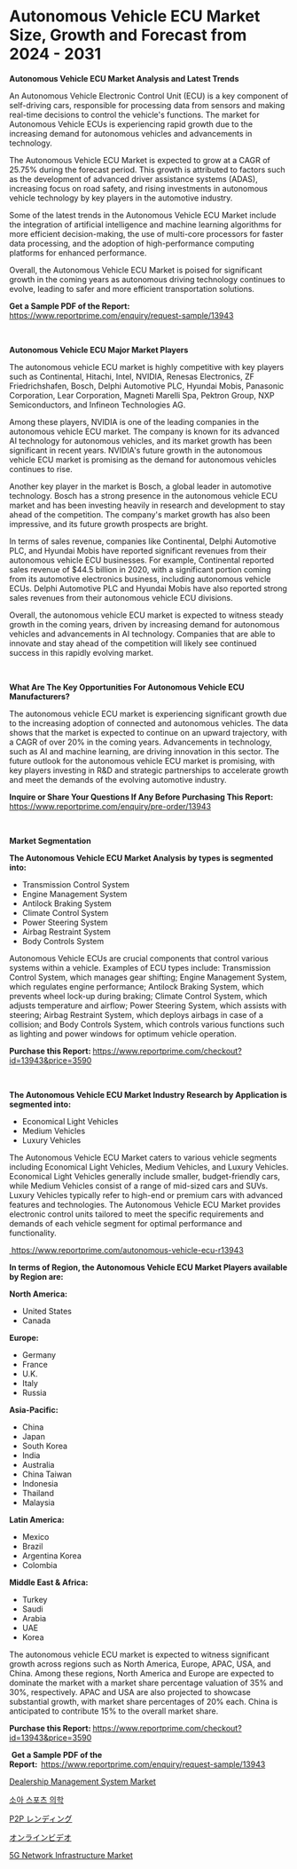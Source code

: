 <p><h1>Autonomous Vehicle ECU Market Size, Growth and Forecast from 2024 - 2031</h1></p><p><strong>Autonomous Vehicle ECU Market Analysis and Latest Trends</strong></p>
<p><p>An Autonomous Vehicle Electronic Control Unit (ECU) is a key component of self-driving cars, responsible for processing data from sensors and making real-time decisions to control the vehicle's functions. The market for Autonomous Vehicle ECUs is experiencing rapid growth due to the increasing demand for autonomous vehicles and advancements in technology.</p><p>The Autonomous Vehicle ECU Market is expected to grow at a CAGR of 25.75% during the forecast period. This growth is attributed to factors such as the development of advanced driver assistance systems (ADAS), increasing focus on road safety, and rising investments in autonomous vehicle technology by key players in the automotive industry.</p><p>Some of the latest trends in the Autonomous Vehicle ECU Market include the integration of artificial intelligence and machine learning algorithms for more efficient decision-making, the use of multi-core processors for faster data processing, and the adoption of high-performance computing platforms for enhanced performance.</p><p>Overall, the Autonomous Vehicle ECU Market is poised for significant growth in the coming years as autonomous driving technology continues to evolve, leading to safer and more efficient transportation solutions.</p></p>
<p><strong>Get a Sample PDF of the Report:&nbsp;</strong> <a href="https://www.reportprime.com/enquiry/request-sample/13943">https://www.reportprime.com/enquiry/request-sample/13943</a></p>
<p>&nbsp;</p>
<p><strong>Autonomous Vehicle ECU Major Market Players</strong></p>
<p><p>The autonomous vehicle ECU market is highly competitive with key players such as Continental, Hitachi, Intel, NVIDIA, Renesas Electronics, ZF Friedrichshafen, Bosch, Delphi Automotive PLC, Hyundai Mobis, Panasonic Corporation, Lear Corporation, Magneti Marelli Spa, Pektron Group, NXP Semiconductors, and Infineon Technologies AG.</p><p>Among these players, NVIDIA is one of the leading companies in the autonomous vehicle ECU market. The company is known for its advanced AI technology for autonomous vehicles, and its market growth has been significant in recent years. NVIDIA's future growth in the autonomous vehicle ECU market is promising as the demand for autonomous vehicles continues to rise.</p><p>Another key player in the market is Bosch, a global leader in automotive technology. Bosch has a strong presence in the autonomous vehicle ECU market and has been investing heavily in research and development to stay ahead of the competition. The company's market growth has also been impressive, and its future growth prospects are bright.</p><p>In terms of sales revenue, companies like Continental, Delphi Automotive PLC, and Hyundai Mobis have reported significant revenues from their autonomous vehicle ECU businesses. For example, Continental reported sales revenue of $44.5 billion in 2020, with a significant portion coming from its automotive electronics business, including autonomous vehicle ECUs. Delphi Automotive PLC and Hyundai Mobis have also reported strong sales revenues from their autonomous vehicle ECU divisions.</p><p>Overall, the autonomous vehicle ECU market is expected to witness steady growth in the coming years, driven by increasing demand for autonomous vehicles and advancements in AI technology. Companies that are able to innovate and stay ahead of the competition will likely see continued success in this rapidly evolving market.</p></p>
<p>&nbsp;</p>
<p><strong>What Are The Key Opportunities For Autonomous Vehicle ECU Manufacturers?</strong></p>
<p><p>The autonomous vehicle ECU market is experiencing significant growth due to the increasing adoption of connected and autonomous vehicles. The data shows that the market is expected to continue on an upward trajectory, with a CAGR of over 20% in the coming years. Advancements in technology, such as AI and machine learning, are driving innovation in this sector. The future outlook for the autonomous vehicle ECU market is promising, with key players investing in R&D and strategic partnerships to accelerate growth and meet the demands of the evolving automotive industry.</p></p>
<p><strong>Inquire or Share Your Questions If Any Before Purchasing This Report:</strong> <a href="https://www.reportprime.com/enquiry/pre-order/13943">https://www.reportprime.com/enquiry/pre-order/13943</a></p>
<p>&nbsp;</p>
<p><strong>Market Segmentation</strong></p>
<p><strong>The Autonomous Vehicle ECU Market Analysis by types is segmented into:</strong></p>
<p><ul><li>Transmission Control System</li><li>Engine Management System</li><li>Antilock Braking System</li><li>Climate Control System</li><li>Power Steering System</li><li>Airbag Restraint System</li><li>Body Controls System</li></ul></p>
<p><p>Autonomous Vehicle ECUs are crucial components that control various systems within a vehicle. Examples of ECU types include: Transmission Control System, which manages gear shifting; Engine Management System, which regulates engine performance; Antilock Braking System, which prevents wheel lock-up during braking; Climate Control System, which adjusts temperature and airflow; Power Steering System, which assists with steering; Airbag Restraint System, which deploys airbags in case of a collision; and Body Controls System, which controls various functions such as lighting and power windows for optimum vehicle operation.</p></p>
<p><strong>Purchase this Report:&nbsp;</strong><a href="https://www.reportprime.com/checkout?id=13943&price=3590">https://www.reportprime.com/checkout?id=13943&price=3590</a></p>
<p>&nbsp;</p>
<p><strong>The Autonomous Vehicle ECU Market Industry Research by Application is segmented into:</strong></p>
<p><ul><li>Economical Light Vehicles</li><li>Medium Vehicles</li><li>Luxury Vehicles</li></ul></p>
<p><p>The Autonomous Vehicle ECU Market caters to various vehicle segments including Economical Light Vehicles, Medium Vehicles, and Luxury Vehicles. Economical Light Vehicles generally include smaller, budget-friendly cars, while Medium Vehicles consist of a range of mid-sized cars and SUVs. Luxury Vehicles typically refer to high-end or premium cars with advanced features and technologies. The Autonomous Vehicle ECU Market provides electronic control units tailored to meet the specific requirements and demands of each vehicle segment for optimal performance and functionality.</p></p>
<p><a href="https://www.reportprime.com/autonomous-vehicle-ecu-r13943">&nbsp;https://www.reportprime.com/autonomous-vehicle-ecu-r13943</a></p>
<p><strong>In terms of Region, the Autonomous Vehicle ECU Market Players available by Region are:</strong></p>
<p>
    <p> <strong> North America: </strong>
        <ul>
            <li>United States</li>
            <li>Canada</li>
        </ul>
        </p> 
    <p> <strong> Europe: </strong>
        <ul>
            <li>Germany</li>
            <li>France</li>
            <li>U.K.</li>
            <li>Italy</li>
            <li>Russia</li>
        </ul>
        </p> 
    <p> <strong> Asia-Pacific: </strong>
        <ul>
            <li>China</li>
            <li>Japan</li>
            <li>South Korea</li>
            <li>India</li>
            <li>Australia</li>
            <li>China Taiwan</li>
            <li>Indonesia</li>
            <li>Thailand</li>
            <li>Malaysia</li>
        </ul>
        </p> 
    <p> <strong> Latin America: </strong>
        <ul>
            <li>Mexico</li>
            <li>Brazil</li>
            <li>Argentina Korea</li>
            <li>Colombia</li>
        </ul>
        </p> 
    <p> <strong> Middle East & Africa: </strong>
        <ul>
            <li>Turkey</li>
            <li>Saudi</li>
            <li>Arabia</li>
            <li>UAE</li>
            <li>Korea</li>
        </ul>
    </p>
    </p>
<p><p>The autonomous vehicle ECU market is expected to witness significant growth across regions such as North America, Europe, APAC, USA, and China. Among these regions, North America and Europe are expected to dominate the market with a market share percentage valuation of 35% and 30%, respectively. APAC and USA are also projected to showcase substantial growth, with market share percentages of 20% each. China is anticipated to contribute 15% to the overall market share.</p></p>
<p><strong>Purchase this Report: </strong><a href="https://www.reportprime.com/checkout?id=13943&price=3590">https://www.reportprime.com/checkout?id=13943&price=3590</a></p>
<p>&nbsp;<strong>Get a Sample PDF of the Report:&nbsp;&nbsp;</strong><a href="https://www.reportprime.com/enquiry/request-sample/13943">https://www.reportprime.com/enquiry/request-sample/13943</a></p>
<p><strong></strong></p>
<p><p><a href="https://github.com/mdhefjumiah/Market-Research-Report-List-1/blob/main/dealership-management-system-market.md">Dealership Management System Market</a></p><p><a href="https://medium.com/@jonatanjast1928/%EA%B8%80%EB%A1%9C%EB%B2%8C-%EC%86%8C%EC%95%84%EC%B2%AD%EC%86%8C%EB%85%84-%EC%8A%A4%ED%8F%AC%EC%B8%A0-%EC%9D%98%ED%95%99-%EC%8B%9C%EC%9E%A5-%EB%B2%94%EC%9C%84%EC%9D%98-%EC%8B%AC%EC%B8%B5-%EB%B6%84%EC%84%9D-%EB%B0%8F-2024%EB%85%84%EB%B6%80%ED%84%B0-2031%EB%85%84%EA%B9%8C%EC%A7%80-%EC%98%88%EC%83%81%EB%90%9C-8-5-%EC%9D%98-%EA%B8%89%EC%86%8D%ED%95%9C-%EC%84%B1%EC%9E%A5%EB%A5%A0-bfc56a609bd6">소아 스포츠 의학</a></p><p><a href="https://medium.com/@ebbkautzer/p2p%E3%83%AC%E3%83%B3%E3%83%87%E3%82%A3%E3%83%B3%E3%82%B0%E5%B8%82%E5%A0%B4-%E5%9B%BD%E9%9A%9B%E3%81%8A%E3%82%88%E3%81%B3%E5%9C%B0%E5%9F%9F%E5%88%86%E6%9E%90-%E5%9C%B0%E5%9F%9F-%E5%9B%BD%E3%83%AC%E3%83%99%E3%83%AB%E3%81%AE%E5%88%86%E6%9E%90-%E7%AB%B6%E4%BA%89%E7%8A%B6%E6%B3%81%E3%81%AB%E7%84%A6%E7%82%B9%E3%82%92%E5%BD%93%E3%81%A6%E3%81%9F%E5%88%86%E6%9E%90%E3%81%A8%E4%BA%88%E6%B8%AC-2024-2031-6ab9a3aecde2">P2P レンディング</a></p><p><a href="https://medium.com/@queenlitle19361/2031-%E5%B9%B4%E3%81%BE%E3%81%A7%E3%81%AE%E3%82%AA%E3%83%B3%E3%83%A9%E3%82%A4%E3%83%B3%E3%83%93%E3%83%87%E3%82%AA%E5%B8%82%E5%A0%B4%E8%AA%BF%E6%9F%BB-%E6%A5%AD%E7%95%8C%E3%81%AE%E9%80%B2%E5%8C%96-%E4%BA%88%E6%B8%AC-a5ada64ab11d">オンラインビデオ</a></p><p><a href="https://github.com/nusratjahan12006/Market-Research-Report-List-1/blob/main/5g-network-infrastructure-market.md">5G Network Infrastructure Market</a></p></p>